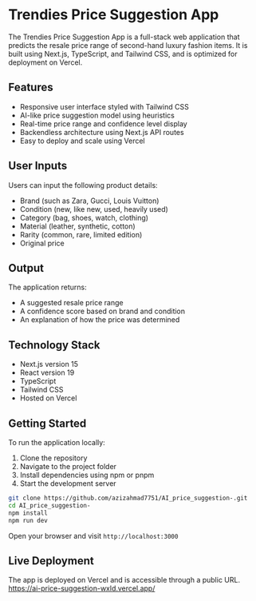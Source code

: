 
# Trendies Price Suggestion App

The Trendies Price Suggestion App is a full-stack web application that predicts the resale price range of second-hand luxury fashion items. It is built using Next.js, TypeScript, and Tailwind CSS, and is optimized for deployment on Vercel.

## Features

- Responsive user interface styled with Tailwind CSS
- AI-like price suggestion model using heuristics
- Real-time price range and confidence level display
- Backendless architecture using Next.js API routes
- Easy to deploy and scale using Vercel

## User Inputs

Users can input the following product details:

- Brand (such as Zara, Gucci, Louis Vuitton)
- Condition (new, like new, used, heavily used)
- Category (bag, shoes, watch, clothing)
- Material (leather, synthetic, cotton)
- Rarity (common, rare, limited edition)
- Original price

## Output

The application returns:

- A suggested resale price range
- A confidence score based on brand and condition
- An explanation of how the price was determined

## Technology Stack

- Next.js version 15
- React version 19
- TypeScript
- Tailwind CSS
- Hosted on Vercel

## Getting Started

To run the application locally:

1. Clone the repository
2. Navigate to the project folder
3. Install dependencies using npm or pnpm
4. Start the development server

```bash
git clone https://github.com/azizahmad7751/AI_price_suggestion-.git
cd AI_price_suggestion-
npm install
npm run dev
```

Open your browser and visit `http://localhost:3000`

## Live Deployment

The app is deployed on Vercel and is accessible through a public URL.
https://ai-price-suggestion-wxld.vercel.app/
